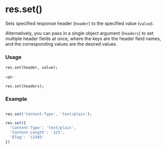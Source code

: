 # res.set()
Sets specified response header (`header`) to the specified value (`value`).

Alternatively, you can pass in a single object argument (`headers`) to set multiple header fields at once, where the keys are the header field names, and the corresponding values are the desired values.

### Usage
```usage
res.set(header, value);
```

-or-

```usage
res.set(headers);
```

### Example
```javascript

res.set('Content-Type', 'text/plain');

res.set({
  'Content-Type': 'text/plain',
  'Content-Length': '123',
  'ETag': '12345'
})

```



<docmeta name="displayName" value="res.set()">
<docmeta name="pageType" value="method">
